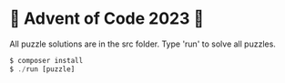 # 🎄 Advent of Code 2023 🎄

All puzzle solutions are in the src folder. Type 'run' to solve all puzzles.

```php
$ composer install
$ ./run [puzzle]
```
